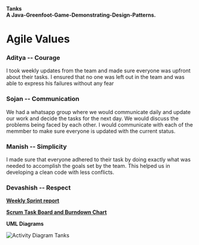 **Tanks  
A Java-Greenfoot-Game-Demonstrating-Design-Patterns.**

# Agile Values  
### **Aditya -- Courage**  
I took weekly updates from the team and made sure everyone was upfront about their tasks. I ensured that no one was left out in the team and was able to express his failures without any fear

### **Sojan -- Communication**  
We had a whatsapp group where we would communicate daily and update our work and decide the tasks for the next day. We would discuss the problems being faced by each other. I would communicate with each of the memmber to make sure everyone is updated with the current status.  
### **Manish -- Simplicity** 
I made sure that everyone adhered to their task by doing exactly what was needed to accomplish the goals set by the team. This helped us in developing a clean code with less conflicts.

### **Devashish -- Respect**  
 

**[Weekly Sprint report](https://github.com/nguyensjsu/fa18-202-mads/blob/master/WeeklyScrumReport.md)**    


**[Scrum Task Board and Burndown Chart](https://docs.google.com/spreadsheets/d/1aHEYlGdxIIqfPhSXmd-oqxi_ahS7H-e_cCPxXhACpis/edit#gid=102151741)**  


**UML Diagrams**

![Activity Diagram Tanks](https://user-images.githubusercontent.com/42703118/49323796-d5fae080-f4d5-11e8-8911-f4ac58bf204c.png)


